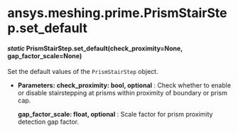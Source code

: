 <a id="ansys-meshing-prime-prismstairstep-set-default"></a>

# ansys.meshing.prime.PrismStairStep.set_default

<a id="ansys.meshing.prime.PrismStairStep.set_default"></a>

#### *static* PrismStairStep.set_default(check_proximity=None, gap_factor_scale=None)

Set the default values of the `PrismStairStep` object.

* **Parameters:**
  **check_proximity: bool, optional**
  : Check whether to enable or disable stairstepping at prisms within proximity of boundary or prism cap.

  **gap_factor_scale: float, optional**
  : Scale factor for prism proximity detection gap factor.

<!-- !! processed by numpydoc !! -->
